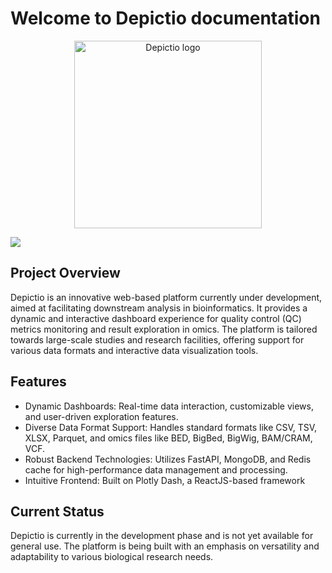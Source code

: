 

# Welcome to Depictio documentation 

<p align="center">
  <img src="./images/logo/logo_hd.png" alt="Depictio logo" width=300>
</p>


![](./images/Demo.gif)




## Project Overview

Depictio is an innovative web-based platform currently under development, aimed at facilitating downstream analysis in bioinformatics. It provides a dynamic and interactive dashboard experience for quality control (QC) metrics monitoring and result exploration in omics. The platform is tailored towards large-scale studies and research facilities, offering support for various data formats and interactive data visualization tools.



## Features

* Dynamic Dashboards: Real-time data interaction, customizable views, and user-driven exploration features.
* Diverse Data Format Support: Handles standard formats like CSV, TSV, XLSX, Parquet, and omics files like BED, BigBed, BigWig, BAM/CRAM, VCF.
* Robust Backend Technologies: Utilizes FastAPI, MongoDB, and Redis cache for high-performance data management and processing.
* Intuitive Frontend: Built on Plotly Dash, a ReactJS-based framework



## Current Status

Depictio is currently in the development phase and is not yet available for general use. The platform is being built with an emphasis on versatility and adaptability to various biological research needs.
